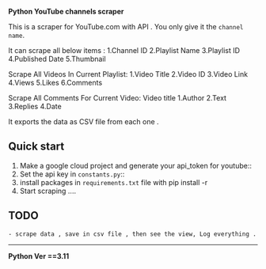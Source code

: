 **Python YouTube channels scraper**

This is a scraper for YouTube.com with API . 
You only give it the ``channel name``.

It can scrape all below items :
1.Channel ID
2.Playlist Name
3.Playlist ID
4.Published Date
5.Thumbnail

Scrape All Videos In Current Playlist:
1.Video Title
2.Video ID
3.Video Link
4.Views
5.Likes
6.Comments

Scrape All Comments For Current Video:
Video title
1.Author
2.Text
3.Replies
4.Date

It exports the data as CSV file from each one .

Quick start
-----------

1. Make a google cloud project and generate your api_token for youtube::
2. Set the api key in ``constants.py``::
3. install packages in ``requirements.txt`` file with pip install -r
4. Start scraping ....

TODO
----
    - scrape data , save in csv file , then see the view, Log everything .
----

**Python Ver ==3.11**
